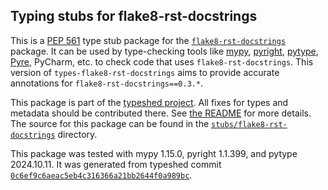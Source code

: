 ## Typing stubs for flake8-rst-docstrings

This is a [PEP 561](https://peps.python.org/pep-0561/)
type stub package for the [`flake8-rst-docstrings`](https://github.com/peterjc/flake8-rst-docstrings) package.
It can be used by type-checking tools like
[mypy](https://github.com/python/mypy/),
[pyright](https://github.com/microsoft/pyright),
[pytype](https://github.com/google/pytype/),
[Pyre](https://pyre-check.org/),
PyCharm, etc. to check code that uses `flake8-rst-docstrings`. This version of
`types-flake8-rst-docstrings` aims to provide accurate annotations for
`flake8-rst-docstrings==0.3.*`.

This package is part of the [typeshed project](https://github.com/python/typeshed).
All fixes for types and metadata should be contributed there.
See [the README](https://github.com/python/typeshed/blob/main/README.md)
for more details. The source for this package can be found in the
[`stubs/flake8-rst-docstrings`](https://github.com/python/typeshed/tree/main/stubs/flake8-rst-docstrings)
directory.

This package was tested with
mypy 1.15.0,
pyright 1.1.399,
and pytype 2024.10.11.
It was generated from typeshed commit
[`0c6ef9c6aeac5eb4c316366a21bb2644f0a989bc`](https://github.com/python/typeshed/commit/0c6ef9c6aeac5eb4c316366a21bb2644f0a989bc).